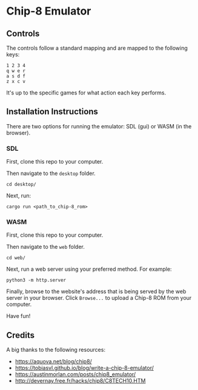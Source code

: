 # Chip-8 Emulator

## Controls

The controls follow a standard mapping and are mapped to the following keys:

```
1 2 3 4
q w e r
a s d f
z x c v
```

It's up to the specific games for what action each key performs.

## Installation Instructions

There are two options for running the emulator: SDL (gui) or WASM (in the browser).

### SDL

First, clone this repo to your computer.

Then navigate to the `desktop` folder.

```console
cd desktop/
```

Next, run:

```console
cargo run <path_to_chip-8_rom>
```

### WASM

First, clone this repo to your computer.

Then navigate to the `web` folder.

```console
cd web/
```

Next, run a web server using your preferred method.
For example:

```console
python3 -m http.server
```

Finally, browse to the website's address that is being served by the web server in your browser.
Click `Browse...` to upload a Chip-8 ROM from your computer.

Have fun!

## Credits

A big thanks to the following resources:

- https://aquova.net/blog/chip8/
- https://tobiasvl.github.io/blog/write-a-chip-8-emulator/
- https://austinmorlan.com/posts/chip8_emulator/
- http://devernay.free.fr/hacks/chip8/C8TECH10.HTM

